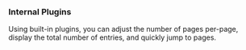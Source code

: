 ### Internal Plugins

Using built-in plugins, you can adjust the number of pages per-page, display the total number of entries, and quickly jump to pages.
